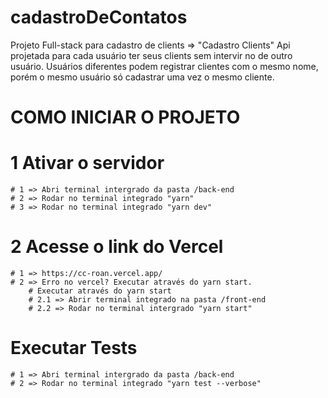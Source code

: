 # cadastroDeContatos
Projeto Full-stack para cadastro de clients => "Cadastro Clients"
Api projetada para cada usuário ter seus clients sem intervir no de outro usuário.
Usuários diferentes podem registrar clientes com o mesmo nome, porém o mesmo usuário só cadastrar uma vez o mesmo cliente.




# COMO INICIAR O PROJETO 

# 1 Ativar o servidor
    # 1 => Abri terminal intergrado da pasta /back-end
    # 2 => Rodar no terminal integrado "yarn"
    # 3 => Rodar no terminal integrado "yarn dev"

# 2 Acesse o link do Vercel 
    # 1 => https://cc-roan.vercel.app/
    # 2 => Erro no vercel? Executar através do yarn start.
        # Executar através do yarn start
        # 2.1 => Abrir terminal integrado na pasta /front-end
        # 2.2 => Rodar no terminal intergrado "yarn start"

# Executar Tests 
    # 1 => Abri terminal intergrado da pasta /back-end
    # 2 => Rodar no terminal integrado "yarn test --verbose"
